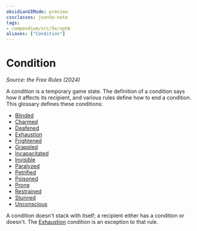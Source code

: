 ```yaml
---
obsidianUIMode: preview
cssclasses: json5e-note
tags:
- compendium/src/5e/xphb
aliases: ["Condition"]
---
```

# Condition
*Source: the Free Rules (2024)* 

A condition is a temporary game state. The definition of a condition says how it affects its recipient, and various rules define how to end a condition. This glossary defines these conditions:

- [Blinded](conditions.md#Blinded)  
- [Charmed](conditions.md#Charmed)  
- [Deafened](conditions.md#Deafened)  
- [Exhaustion](conditions.md#Exhaustion)  
- [Frightened](conditions.md#Frightened)  
- [Grappled](conditions.md#Grappled)  
- [Incapacitated](conditions.md#Incapacitated)  
- [Invisible](conditions.md#Invisible)  
- [Paralyzed](conditions.md#Paralyzed)  
- [Petrified](conditions.md#Petrified)  
- [Poisoned](conditions.md#Poisoned)  
- [Prone](conditions.md#Prone)  
- [Restrained](conditions.md#Restrained)  
- [Stunned](conditions.md#Stunned)  
- [Unconscious](conditions.md#Unconscious)  

A condition doesn't stack with itself; a recipient either has a condition or doesn't. The [Exhaustion](conditions.md#Exhaustion) condition is an exception to that rule.
